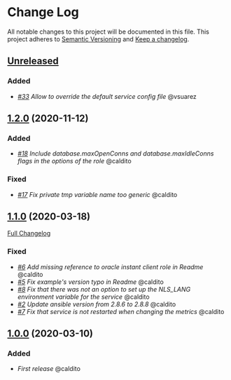 # Change Log
All notable changes to this project will be documented in this file.
This project adheres to [Semantic Versioning](http://semver.org/) and [Keep a changelog](https://github.com/olivierlacan/keep-a-changelog).


## [Unreleased](https://github.com/idealista/prometheus_oracle_exporter_role/tree/develop)
### Added
- *[#33](https://github.com/idealista/prometheus_oracle_exporter_role/issues/33) Allow to override the default service config file* @vsuarez

## [1.2.0](https://github.com/idealista/prometheus_oracle_exporter_role/tree/1.2.0) (2020-11-12)
### Added
- *[#18](https://github.com/idealista/prometheus_oracle_exporter_role/issues/18) Include database.maxOpenConns and database.maxIdleConns flags in the options of the role* @caldito

### Fixed
- *[#17](https://github.com/idealista/prometheus_oracle_exporter_role/issues/17) Fix private tmp variable name too generic* @caldito

## [1.1.0](https://github.com/idealista/prometheus_oracle_exporter_role/tree/1.1.0) (2020-03-18)
[Full Changelog](https://github.com/idealista/prometheus_oracle_exporter_role/compare/1.0.0...1.1.0)
### Fixed
- *[#6](https://github.com/idealista/prometheus_oracle_exporter_role/issues/6) Add missing reference to oracle instant client role in Readme* @caldito
- *[#5](https://github.com/idealista/prometheus_oracle_exporter_role/issues/5) Fix example's version typo in Readme* @caldito
- *[#8](https://github.com/idealista/prometheus_oracle_exporter_role/issues/8) Fix that there was not an option to set up the NLS_LANG environment variable for the service* @caldito
- *[#2](https://github.com/idealista/prometheus_oracle_exporter_role/issues/2) Update ansible version from 2.8.6 to 2.8.8* @caldito
- *[#7](https://github.com/idealista/prometheus_oracle_exporter_role/issues/7) Fix that service is not restarted when changing the metrics* @caldito

## [1.0.0](https://github.com/idealista/prometheus_oracle_exporter_role/tree/1.0.0) (2020-03-10)

### Added
- *First release* @caldito
